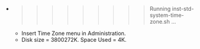 * >>>>>>>>> Running inst-std-system-time-zone.sh ...
  * Insert Time Zone menu in Administration.
  * Disk size = 3800272K. Space Used = 4K.
